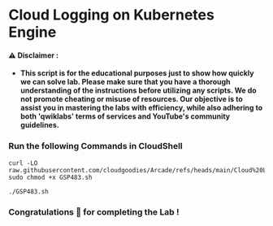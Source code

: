 #  Cloud Logging on Kubernetes Engine


#### ⚠️ Disclaimer :
- **This script is for the educational purposes just to show how quickly we can solve lab. Please make sure that you have a thorough understanding of the instructions before utilizing any scripts. We do not promote cheating or  misuse of resources. Our objective is to assist you in mastering the labs with efficiency, while also adhering to both 'qwiklabs' terms of services and YouTube's community guidelines.**

### Run the following Commands in CloudShell 

```
curl -LO raw.githubusercontent.com/cloudgoodies/Arcade/refs/heads/main/Cloud%20Logging%20on%20Kubernetes%20Engine/GSP483.sh
sudo chmod +x GSP483.sh

./GSP483.sh
```

### Congratulations 🎉 for completing the Lab !
